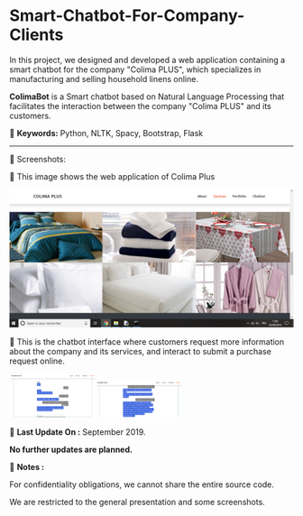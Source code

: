 # Smart-Chatbot-For-Company-Clients

In this project, we designed and developed a web application containing a smart chatbot for the company "Colima PLUS", which specializes in manufacturing and selling household linens online.

**ColimaBot** is a Smart chatbot based on Natural Language Processing that facilitates the interaction between the company "Colima PLUS" and its customers.

📍 **Keywords:** Python, NLTK, Spacy, Bootstrap, Flask

<hr>

📍 Screenshots:

📝 This image shows the web application of Colima Plus 

<img src="UI3.png">

📝 This is the chatbot interface where customers request more information about the company and its services, and interact to submit a purchase request online.

<img src="UI1.png" width="30%">

<img src="UI2.png" width="30%">


📅 **Last Update On :** September 2019.

**No further updates are planned.**

📢 **Notes :**

For confidentiality obligations, we cannot share the entire source code. 

We are restricted to the general presentation and some screenshots.

